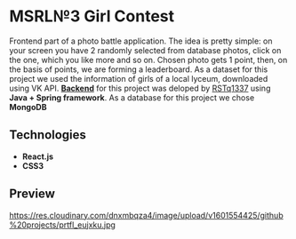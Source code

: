 # MSRL№3 Girl Contest 
  
  Frontend part of a photo battle application. The idea is pretty simple: on your screen you have 2 randomly selected from database photos, click on the one, which you like more and so on. Chosen photo gets 1 point, then, on the basis of points, we are forming a leaderboard. As a dataset for this project we used the information of girls of a local lyceum, downloaded using VK API. **[Backend](https://github.com/RSTq1337/battle)** for this project was deloped by [RSTq1337](https://github.com/RSTq1337) using **Java + Spring framework**. As a database for this project we chose **MongoDB**
  
## Technologies
  * **React.js**
  * **CSS3**

## Preview

https://res.cloudinary.com/dnxmbqza4/image/upload/v1601554425/github%20projects/prtfl_eujxku.jpg

